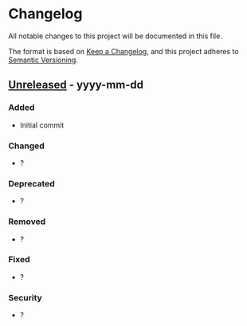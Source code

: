 # Changelog
All notable changes to this project will be documented in this file.

The format is based on [Keep a Changelog](https://keepachangelog.com/en/1.0.0/),
and this project adheres to [Semantic Versioning](https://semver.org/spec/v2.0.0.html).

## [Unreleased] - yyyy-mm-dd
### Added
- Initial commit
### Changed
- ?
### Deprecated
- ?
### Removed
- ?
### Fixed
- ?
### Security
- ?

[Unreleased]: https://git.wearesponge.com/coastline/coastline/compare/v0.2.0...develop
[0.2.0]: https://git.wearesponge.com/coastline/coastline/compare/v0.1.0...v0.2.0
[0.1.0]: https://git.wearesponge.com/coastline/coastline/-/tags/v0.1.0

